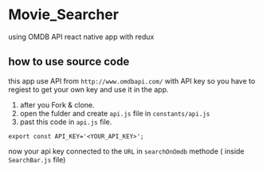 # Movie_Searcher
using OMDB API
react native app with redux 

## how to use source code
this app use API from `http://www.omdbapi.com/` with API key so you have to regiest to get your own key and use it in the app.
1. after you Fork & clone.
2. open the fulder and create `api.js` file in `constants/api.js`
3. past this code in `api.js` file.

```
export const API_KEY='<YOUR_API_KEY>'; 

```
now your api key connected to the `URL` in `searchOnOmdb` methode ( inside `SearchBar.js` file)
